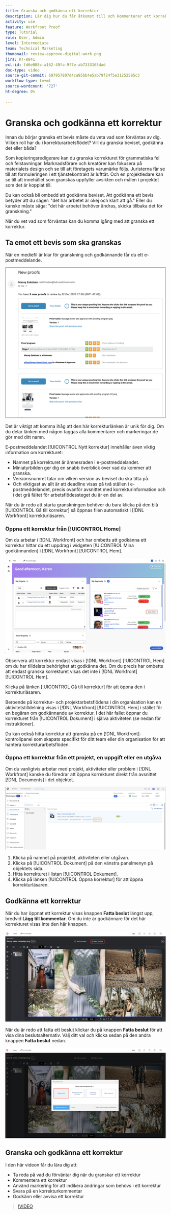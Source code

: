 ```yaml
---
title: Granska och godkänna ett korrektur
description: Lär dig hur du får åtkomst till och kommenterar ett korrektur, använder markeringar för att ange nödvändiga ändringar, svarar på korrekturkommentarer och fattar ett beslut om ett korrektur i  [!DNL Workfront].
activity: use
feature: Workfront Proof
type: Tutorial
role: User, Admin
level: Intermediate
team: Technical Marketing
thumbnail: review-approve-digital-work.png
jira: KT-8841
exl-id: fd6e008c-a162-49fa-9f7e-ab7333165dad
doc-type: video
source-git-commit: 697957807d4ca95bb4e5ab79f24f5e31252585c3
workflow-type: tm+mt
source-wordcount: '727'
ht-degree: 0%

---
```


# Granska och godkänna ett korrektur

Innan du börjar granska ett bevis måste du veta vad som förväntas av dig. Vilken roll har du i korrekturarbetsflödet? Vill du granska beviset, godkänna det eller båda?

Som kopieringsredigerare kan du granska korrekturet för grammatiska fel och felstavningar. Marknadsförare och kreatörer kan fokusera på materialets design och se till att företagets varumärke följs. Juristerna får se till att formuleringen i ett tjänstekontrakt är lufttät. Och en projektledare kan se till att innehållet som granskas uppfyller avsikten och målen i projektet som det är kopplat till.

Du kan också bli ombedd att godkänna beviset. Att godkänna ett bevis betyder att du säger: &quot;det här arbetet är okej och klart att gå.&quot; Eller du kanske måste säga: &quot;det här arbetet behöver ändras, skicka tillbaka det för granskning.&quot;

När du vet vad som förväntas kan du komma igång med att granska ett korrektur.

## Ta emot ett bevis som ska granskas

När en mediefil är klar för granskning och godkännande får du ett e-postmeddelande.

![En bild på ett nytt korrekturmeddelande som begär granskning och godkännande av två korrektur i [!DNL  Workfront].](assets/new-proof-emails.png)

Det är viktigt att komma ihåg att den här korrekturlänken är unik för dig. Om du delar länken med någon taggas alla kommentarer och markeringar de gör med ditt namn.

E-postmeddelandet [!UICONTROL Nytt korrektur] innehåller även viktig information om korrekturet:

* Namnet på korrekturet är ämnesraden i e-postmeddelandet.
* Miniatyrbilden ger dig en snabb överblick över vad du kommer att granska.
* Versionsnumret talar om vilken version av beviset du ska titta på.
* Och viktigast av allt är att deadline visas på två ställen i e-postmeddelandet, precis ovanför avsnittet med korrekturinformation och i det grå fältet för arbetsflödessteget du är en del av.

När du är redo att starta granskningen behöver du bara klicka på den blå [!UICONTROL Gå till korrektur] så öppnas filen automatiskt i [!DNL Workfront] korrekturläsaren.

### Öppna ett korrektur från [!UICONTROL Home]

Om du arbetar i [!DNL Workfront] och har ombetts att godkänna ett korrektur hittar du ett uppdrag i widgeten [!UICONTROL Mina godkännanden] i [!DNL Workfront] [!UICONTROL Hem].

![En bild av widgeten [!UICONTROL Mina godkännanden] i [!DNL Workfront] [!UICONTROL Hem].](assets/open-proof-from-home.png)

Observera att korrektur endast visas i [!DNL Workfront] [!UICONTROL Hem] om du har tilldelats behörighet att godkänna det. Om du precis har ombetts att endast granska korrekturet visas det inte i [!DNL Workfront] [!UICONTROL Hem].

Klicka på länken [!UICONTROL Gå till korrektur] för att öppna den i korrekturläsaren.

Beroende på korrektur- och projektarbetsflödena i din organisation kan en aktivitetstilldelning visas i [!DNL Workfront] [!UICONTROL Hem] i stället för en begäran om godkännande av korrektur. I det här fallet öppnar du korrekturet från [!UICONTROL Dokument] i själva aktiviteten (se nedan för instruktioner).

Du kan också hitta korrektur att granska på en [!DNL Workfront]-kontrollpanel som skapats specifikt för ditt team eller din organisation för att hantera korrekturarbetsflöden.

### Öppna ett korrektur från ett projekt, en uppgift eller en utgåva

Om du vanligtvis arbetar med projekt, aktiviteter eller problem i [!DNL Workfront] kanske du föredrar att öppna korrekturet direkt från avsnittet [!DNL Documents] i det objektet.

![En bild av avsnittet [!UICONTROL Dokument] hittades i en [!DNL  Workfront]-aktivitet med länken [!UICONTROL Öppna korrektur]markerad.](assets/open-proof-from-documents.png)

1. Klicka på namnet på projektet, aktiviteten eller utgåvan.
2. Klicka på [!UICONTROL Dokument] på den vänstra panelmenyn på objektets sida.
3. Hitta korrekturet i listan [!UICONTROL Dokument].
4. Klicka på länken [!UICONTROL Öppna korrektur] för att öppna korrekturläsaren.

## Godkänna ett korrektur

När du har öppnat ett korrektur visas knappen **Fatta beslut** längst upp, bredvid **Lägg till kommentar**. Om du inte är godkännare för det här korrekturet visas inte den här knappen.

![En bild av den första Beslutsknappen.](assets/make-decision-1.png)

När du är redo att fatta ett beslut klickar du på knappen **Fatta beslut** för att visa dina beslutsalternativ. Välj ditt val och klicka sedan på den andra knappen **Fatta beslut** nedan.

![En bild av den andra beslutsknappen.](assets/make-decision-2.png)

## Granska och godkänna ett korrektur

I den här videon får du lära dig att:

* Ta reda på vad du förväntar dig när du granskar ett korrektur
* Kommentera ett korrektur
* Använd markering för att indikera ändringar som behövs i ett korrektur
* Svara på en korrekturkommentar
* Godkänn eller avvisa ett korrektur

>[!VIDEO](https://video.tv.adobe.com/v/335141/?quality=12&learn=on&enablevpops)

<!--
#### Learn more
* Create and manage proof comments
* Make decisions on a proof
* Review a static proof
* Tag users to share a proof
* Notifications for proof comments and decisions
-->

<!--
#### Guides
* Reviewing proofs in [!DNL Workfront]
* -->
